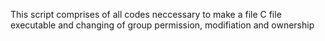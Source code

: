 This script comprises of all codes neccessary to make a file C file executable and changing of group permission, modifiation and ownership
